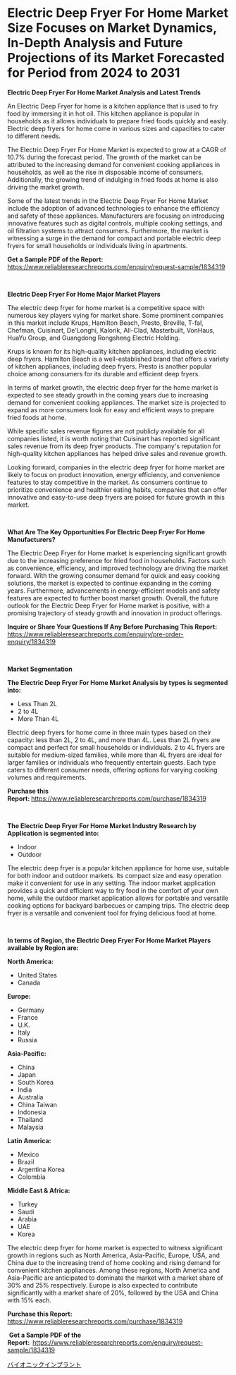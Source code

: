 <p><h1>Electric Deep Fryer For Home Market Size Focuses on Market Dynamics, In-Depth Analysis and Future Projections of its Market Forecasted for Period from 2024 to 2031</h1></p><p><strong>Electric Deep Fryer For Home Market Analysis and Latest Trends</strong></p>
<p><p>An Electric Deep Fryer for home is a kitchen appliance that is used to fry food by immersing it in hot oil. This kitchen appliance is popular in households as it allows individuals to prepare fried foods quickly and easily. Electric deep fryers for home come in various sizes and capacities to cater to different needs.</p><p>The Electric Deep Fryer For Home Market is expected to grow at a CAGR of 10.7% during the forecast period. The growth of the market can be attributed to the increasing demand for convenient cooking appliances in households, as well as the rise in disposable income of consumers. Additionally, the growing trend of indulging in fried foods at home is also driving the market growth.</p><p>Some of the latest trends in the Electric Deep Fryer For Home Market include the adoption of advanced technologies to enhance the efficiency and safety of these appliances. Manufacturers are focusing on introducing innovative features such as digital controls, multiple cooking settings, and oil filtration systems to attract consumers. Furthermore, the market is witnessing a surge in the demand for compact and portable electric deep fryers for small households or individuals living in apartments.</p></p>
<p><strong>Get a Sample PDF of the Report:&nbsp;</strong> <a href="https://www.reliableresearchreports.com/enquiry/request-sample/1834319">https://www.reliableresearchreports.com/enquiry/request-sample/1834319</a></p>
<p>&nbsp;</p>
<p><strong>Electric Deep Fryer For Home Major Market Players</strong></p>
<p><p>The electric deep fryer for home market is a competitive space with numerous key players vying for market share. Some prominent companies in this market include Krups, Hamilton Beach, Presto, Breville, T-fal, Chefman, Cuisinart, De'Longhi, Kalorik, All-Clad, Masterbuilt, VonHaus, HuaYu Group, and Guangdong Rongsheng Electric Holding.</p><p>Krups is known for its high-quality kitchen appliances, including electric deep fryers. Hamilton Beach is a well-established brand that offers a variety of kitchen appliances, including deep fryers. Presto is another popular choice among consumers for its durable and efficient deep fryers.</p><p>In terms of market growth, the electric deep fryer for the home market is expected to see steady growth in the coming years due to increasing demand for convenient cooking appliances. The market size is projected to expand as more consumers look for easy and efficient ways to prepare fried foods at home.</p><p>While specific sales revenue figures are not publicly available for all companies listed, it is worth noting that Cuisinart has reported significant sales revenue from its deep fryer products. The company's reputation for high-quality kitchen appliances has helped drive sales and revenue growth.</p><p>Looking forward, companies in the electric deep fryer for home market are likely to focus on product innovation, energy efficiency, and convenience features to stay competitive in the market. As consumers continue to prioritize convenience and healthier eating habits, companies that can offer innovative and easy-to-use deep fryers are poised for future growth in this market.</p></p>
<p>&nbsp;</p>
<p><strong>What Are The Key Opportunities For Electric Deep Fryer For Home Manufacturers?</strong></p>
<p><p>The Electric Deep Fryer for Home market is experiencing significant growth due to the increasing preference for fried food in households. Factors such as convenience, efficiency, and improved technology are driving the market forward. With the growing consumer demand for quick and easy cooking solutions, the market is expected to continue expanding in the coming years. Furthermore, advancements in energy-efficient models and safety features are expected to further boost market growth. Overall, the future outlook for the Electric Deep Fryer for Home market is positive, with a promising trajectory of steady growth and innovation in product offerings.</p></p>
<p><strong>Inquire or Share Your Questions If Any Before Purchasing This Report:</strong> <a href="https://www.reliableresearchreports.com/enquiry/pre-order-enquiry/1834319">https://www.reliableresearchreports.com/enquiry/pre-order-enquiry/1834319</a></p>
<p>&nbsp;</p>
<p><strong>Market Segmentation</strong></p>
<p><strong>The Electric Deep Fryer For Home Market Analysis by types is segmented into:</strong></p>
<p><ul><li>Less Than 2L</li><li>2 to 4L</li><li>More Than 4L</li></ul></p>
<p><p>Electric deep fryers for home come in three main types based on their capacity: less than 2L, 2 to 4L, and more than 4L. Less than 2L fryers are compact and perfect for small households or individuals. 2 to 4L fryers are suitable for medium-sized families, while more than 4L fryers are ideal for larger families or individuals who frequently entertain guests. Each type caters to different consumer needs, offering options for varying cooking volumes and requirements.</p></p>
<p><strong>Purchase this Report:&nbsp;</strong><a href="https://www.reliableresearchreports.com/purchase/1834319">https://www.reliableresearchreports.com/purchase/1834319</a></p>
<p>&nbsp;</p>
<p><strong>The Electric Deep Fryer For Home Market Industry Research by Application is segmented into:</strong></p>
<p><ul><li>Indoor</li><li>Outdoor</li></ul></p>
<p><p>The electric deep fryer is a popular kitchen appliance for home use, suitable for both indoor and outdoor markets. Its compact size and easy operation make it convenient for use in any setting. The indoor market application provides a quick and efficient way to fry food in the comfort of your own home, while the outdoor market application allows for portable and versatile cooking options for backyard barbecues or camping trips. The electric deep fryer is a versatile and convenient tool for frying delicious food at home.</p></p>
<p>&nbsp;</p>
<p><strong>In terms of Region, the Electric Deep Fryer For Home Market Players available by Region are:</strong></p>
<p>
    <p> <strong> North America: </strong>
        <ul>
            <li>United States</li>
            <li>Canada</li>
        </ul>
        </p> 
    <p> <strong> Europe: </strong>
        <ul>
            <li>Germany</li>
            <li>France</li>
            <li>U.K.</li>
            <li>Italy</li>
            <li>Russia</li>
        </ul>
        </p> 
    <p> <strong> Asia-Pacific: </strong>
        <ul>
            <li>China</li>
            <li>Japan</li>
            <li>South Korea</li>
            <li>India</li>
            <li>Australia</li>
            <li>China Taiwan</li>
            <li>Indonesia</li>
            <li>Thailand</li>
            <li>Malaysia</li>
        </ul>
        </p> 
    <p> <strong> Latin America: </strong>
        <ul>
            <li>Mexico</li>
            <li>Brazil</li>
            <li>Argentina Korea</li>
            <li>Colombia</li>
        </ul>
        </p> 
    <p> <strong> Middle East & Africa: </strong>
        <ul>
            <li>Turkey</li>
            <li>Saudi</li>
            <li>Arabia</li>
            <li>UAE</li>
            <li>Korea</li>
        </ul>
    </p>
    </p>
<p><p>The electric deep fryer for home market is expected to witness significant growth in regions such as North America, Asia-Pacific, Europe, USA, and China due to the increasing trend of home cooking and rising demand for convenient kitchen appliances. Among these regions, North America and Asia-Pacific are anticipated to dominate the market with a market share of 30% and 25% respectively. Europe is also expected to contribute significantly with a market share of 20%, followed by the USA and China with 15% each.</p></p>
<p><strong>Purchase this Report: </strong><a href="https://www.reliableresearchreports.com/purchase/1834319">https://www.reliableresearchreports.com/purchase/1834319</a></p>
<p>&nbsp;<strong>Get a Sample PDF of the Report:&nbsp;&nbsp;</strong><a href="https://www.reliableresearchreports.com/enquiry/request-sample/1834319">https://www.reliableresearchreports.com/enquiry/request-sample/1834319</a></p>
<p><strong></strong></p>
<p><p><a href="https://github.com/RodHoppe07/Market-Research-Report-List-1/blob/main/29293855925.md">バイオニックインプラント</a></p></p>